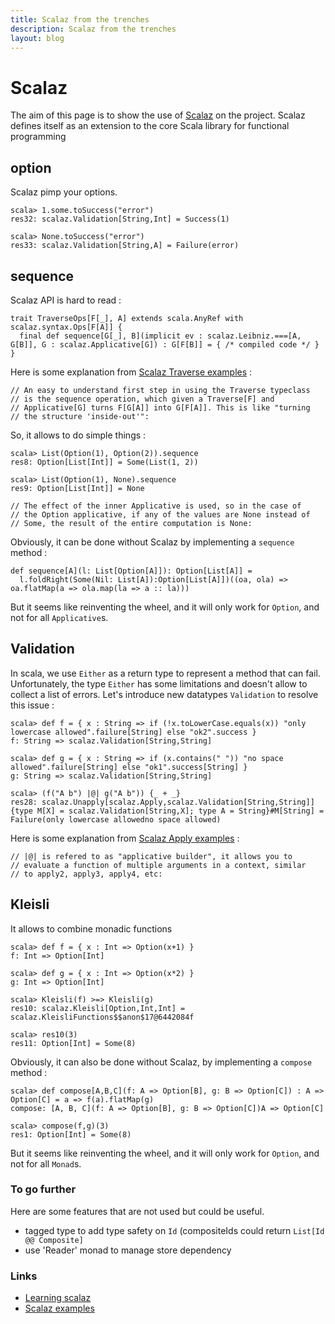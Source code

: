 ```yaml
---
title: Scalaz from the trenches
description: Scalaz from the trenches
layout: blog
---
```

# <a href="#scalaz" id="user-content-scalaz" class="anchor"><span class="octicon octicon-link"></span></a>Scalaz

The aim of this page is to show the use of [Scalaz](https://github.com/scalaz/scalaz) on the
project. Scalaz defines itself as an extension to the core Scala library for functional programming

## <a href="#option" id="user-content-option" class="anchor"><span class="octicon octicon-link"></span></a>option

Scalaz pimp your options.

```
scala> 1.some.toSuccess("error")
res32: scalaz.Validation[String,Int] = Success(1)

scala> None.toSuccess("error")
res33: scalaz.Validation[String,A] = Failure(error)
```

## <a href="#sequence" id="user-content-sequence" class="anchor"><span class="octicon octicon-link"></span></a>sequence

Scalaz API is hard to read :

```
trait TraverseOps[F[_], A] extends scala.AnyRef with scalaz.syntax.Ops[F[A]] {
  final def sequence[G[_], B](implicit ev : scalaz.Leibniz.===[A, G[B]], G : scalaz.Applicative[G]) : G[F[B]] = { /* compiled code */ }
}
```

Here is some explanation from [Scalaz Traverse
examples](https://github.com/scalaz/scalaz/blob/series/7.2.x/example/src/main/scala/scalaz/example/TraverseUsage.scala)
:

```
// An easy to understand first step in using the Traverse typeclass
// is the sequence operation, which given a Traverse[F] and
// Applicative[G] turns F[G[A]] into G[F[A]]. This is like "turning
// the structure 'inside-out'":
```

So, it allows to do simple things :

```
scala> List(Option(1), Option(2)).sequence
res8: Option[List[Int]] = Some(List(1, 2))

scala> List(Option(1), None).sequence
res9: Option[List[Int]] = None
```

```
// The effect of the inner Applicative is used, so in the case of
// the Option applicative, if any of the values are None instead of
// Some, the result of the entire computation is None:
```

Obviously, it can be done without Scalaz by implementing a `sequence` method :

```
def sequence[A](l: List[Option[A]]): Option[List[A]] =
  l.foldRight(Some(Nil: List[A]):Option[List[A]])((oa, ola) => oa.flatMap(a => ola.map(la => a :: la)))
```

But it seems like reinventing the wheel, and it will only work for `Option`, and not for all
`Applicative`s.

## <a href="#validation" id="user-content-validation" class="anchor"><span class="octicon octicon-link"></span></a>Validation

In scala, we use `Either` as a return type to represent a method that can fail. Unfortunately, the
type `Either` has some limitations and doesn't allow to collect a list of errors. Let's introduce
new datatypes `Validation` to resolve this issue :

```
scala> def f = { x : String => if (!x.toLowerCase.equals(x)) "only lowercase allowed".failure[String] else "ok2".success }
f: String => scalaz.Validation[String,String]

scala> def g = { x : String => if (x.contains(" ")) "no space allowed".failure[String] else "ok1".success[String] }
g: String => scalaz.Validation[String,String]

scala> (f("A b") |@| g("A b")) {_ + _}
res28: scalaz.Unapply[scalaz.Apply,scalaz.Validation[String,String]]{type M[X] = scalaz.Validation[String,X]; type A = String}#M[String] = Failure(only lowercase allowedno space allowed)
```

Here is some explanation from [Scalaz Apply
examples](https://github.com/scalaz/scalaz/blob/series/7.2.x/example/src/main/scala/scalaz/example/ApplyUsage.scala)
:

```
// |@| is refered to as "applicative builder", it allows you to
// evaluate a function of multiple arguments in a context, similar
// to apply2, apply3, apply4, etc:
```

## <a href="#kleisli" id="user-content-kleisli" class="anchor"><span class="octicon octicon-link"></span></a>Kleisli

It allows to combine monadic functions

```
scala> def f = { x : Int => Option(x+1) }
f: Int => Option[Int]

scala> def g = { x : Int => Option(x*2) }
g: Int => Option[Int]

scala> Kleisli(f) >=> Kleisli(g)
res10: scalaz.Kleisli[Option,Int,Int] = scalaz.KleisliFunctions$$anon$17@6442084f

scala> res10(3)
res11: Option[Int] = Some(8)
```

Obviously, it can also be done without Scalaz, by implementing a `compose` method :

```
scala> def compose[A,B,C](f: A => Option[B], g: B => Option[C]) : A => Option[C] = a => f(a).flatMap(g)
compose: [A, B, C](f: A => Option[B], g: B => Option[C])A => Option[C]

scala> compose(f,g)(3)
res1: Option[Int] = Some(8)
```

But it seems like reinventing the wheel, and it will only work for `Option`, and not for all
`Monad`s.

### <a href="#to-go-further" id="user-content-to-go-further" class="anchor"><span class="octicon octicon-link"></span></a>To go further

Here are some features that are not used but could be useful.

-   tagged type to add type safety on `Id` (compositeIds could return `List[Id @@ Composite]`
-   use 'Reader' monad to manage store dependency

### <a href="#links" id="user-content-links" class="anchor"><span class="octicon octicon-link"></span></a>Links

-   [Learning scalaz](http://eed3si9n.com/learning-scalaz/)
-   [Scalaz
    examples](https://github.com/scalaz/scalaz/blob/series/7.2.x/example/src/main/scala/scalaz/example)

